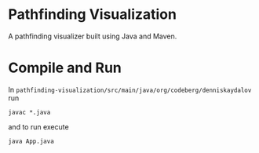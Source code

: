 # Pathfinding Visualization

A pathfinding visualizer built using Java and Maven.

# Compile and Run

In `pathfinding-visualization/src/main/java/org/codeberg/denniskaydalov` run

    javac *.java

and to run execute

    java App.java
